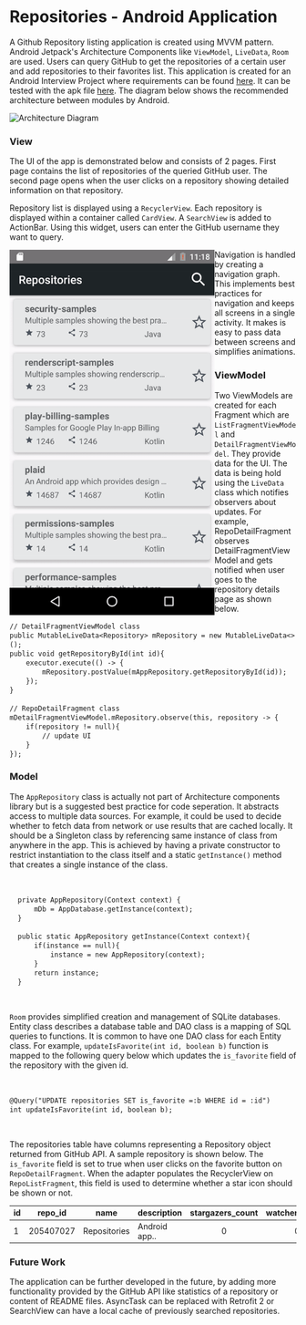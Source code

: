 # Repositories - Android Application

A Github Repository listing application is created using MVVM pattern. Android Jetpack's Architecture Components like `ViewModel`, `LiveData`, `Room` are used. Users can query GitHub to get the repositories of a certain user and add repositories to their favorites list. This application is created for an Android Interview Project where requirements can be found [here](https://github.com/barkinak/Repositories/blob/master/content/Android%20Developer%20Interview%20Project.pdf). It can be tested with the apk file [here](https://github.com/barkinak/Repositories/blob/master/content/app-debug.apk). The diagram below shows the recommended architecture between modules by Android.

<img src="https://developer.android.com/topic/libraries/architecture/images/final-architecture.png" width="720" title="Architecture Diagram">

### View
The UI of the app is demonstrated below and consists of 2 pages. First page contains the list of repositories of the queried GitHub user. The second page opens when the user clicks on a repository showing detailed information on that repository. <br>

Repository list is displayed using a `RecyclerView`. Each repository is displayed within a container called `CardView`. A `SearchView` is added to ActionBar. Using this widget, users can enter the GitHub username they want to query.<br>

<img align="left" src="https://github.com/barkinak/Repositories/blob/master/content/Repositories.gif" width="360" title="App GIF">

Navigation is handled by creating a navigation graph. This implements best practices for navigation and keeps all screens in a single activity. It makes is easy to pass data between screens and simplifies animations. 

### ViewModel
Two ViewModels are created for each Fragment which are `ListFragmentViewModel` and `DetailFragmentViewModel`. They provide data for the UI. The data is being hold using the `LiveData` class which notifies observers about updates. For example, RepoDetailFragment observes DetailFragmentViewModel and gets notified when user goes to the repository details page as shown below. 

```
// DetailFragmentViewModel class
public MutableLiveData<Repository> mRepository = new MutableLiveData<>();
public void getRepositoryById(int id){
    executor.execute(() -> {
        mRepository.postValue(mAppRepository.getRepositoryById(id));
    });
}

// RepoDetailFragment class
mDetailFragmentViewModel.mRepository.observe(this, repository -> {
    if(repository != null){
        // update UI
    }
});
```

### Model
The `AppRepository` class is actually not part of Architecture components library but is a suggested best practice for code seperation. It abstracts access to multiple data sources. For example, it could be used to decide whether to fetch data from network or use results that are cached locally. It should be a Singleton class by referencing same instance of class from anywhere in the app. This is achieved by having a private constructor to restrict instantiation to the class itself and a static `getInstance()` method that creates a single instance of the class.

<br>

```
  private AppRepository(Context context) {
      mDb = AppDatabase.getInstance(context);
  }

  public static AppRepository getInstance(Context context){
      if(instance == null){
          instance = new AppRepository(context);
      }
      return instance;
  }
```

<br>

`Room` provides simplified creation and management of SQLite databases. Entity class describes a database table and DAO class is a mapping of SQL queries to functions. It is common to have one DAO class for each Entity class. For example, `updateIsFavorite(int id, boolean b)` function is mapped to the following query below which updates the `is_favorite` field of the repository with the given id. 

<br>

```
@Query("UPDATE repositories SET is_favorite =:b WHERE id = :id")
int updateIsFavorite(int id, boolean b);
```

<br>

The repositories table have columns representing a Repository object returned from GitHub API. A sample repository is shown below. The `is_favorite` field is set to true when user clicks on the favorite button on `RepoDetailFragment`. When the adapter populates the RecyclerView on `RepoListFragment`, this field is used to determine whether a star icon should be shown or not.<br>

id |repo_id  |name        |description  |stargazers_count|watchers_count|language|avatar_url |user_id |is_favorite
---|---------|------------|-------------|:--------------:|:------------:|--------|-----------|--------|-----------
1  |205407027|Repositories|Android app..|0               |0             |Java    |https://a..|barkinak|true

### Future Work
The application can be further developed in the future, by adding more functionality provided by the GitHub API like statistics of a repository or content of README files. AsyncTask can be replaced with Retrofit 2 or SearchView can have a local cache of previously searched repositories.
